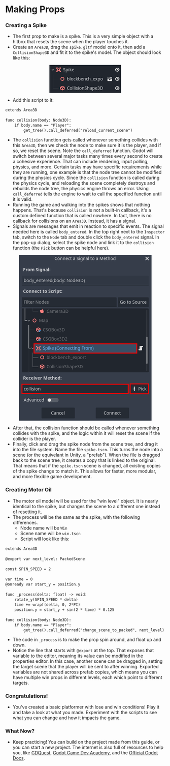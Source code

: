 # Making Props

### Creating a Spike
- The first prop to make is a spike. This is a very simple object with a hitbox that resets the scene when the player touches it.
- Create an `Area3D`, drag the `spike.gltf` model onto it, then add a `CollisionShape3D` and fit it to the spike's model. The object should look like this:

<img style="display: block; margin-left: auto; margin-right: auto;" src="6-1.png" alt="Spike node">

- Add this script to it:
```gdscript
extends Area3D

func collision(body: Node3D):
	if body.name == "Player":
		get_tree().call_deferred("reload_current_scene")
```
- The `collision` function gets called whenever something collides with this `Area3D`, then we check the node to make sure it is the player, and if so, we reset the scene. Note the `call_deferred` function. Godot will switch between several major tasks many times every second to create a cohesive experience. That can include rendering, input polling, physics, and more. Certain tasks may have specific requirements while they are running, one example is that the node tree cannot be modified during the physics cycle. Since the `collision` function is called during the physics cycle, and reloading the scene completely destroys and rebuilds the node tree, the physics engine throws an error. Using `call_deferred` tells the engine to wait to call the specified function until it is valid.
- Running the game and walking into the spikes shows that nothing happens. That's because `collision` is not a built-in callback, it's a custom defined function that is called nowhere. In fact, there is no callback for collisions on an `Area3D`. Instead, it has a signal.
- Signals are messages that emit in reaction to specific events. The signal needed here is called `body_entered`. In the top right next to the `Inspector` tab, switch to the `Node` tab and double click the `body_entered` signal. In the pop-up dialog, select the spike node and link it to the `collision` function (the `Pick` button can be helpful here).

<img style="display: block; margin-left: auto; margin-right: auto;" src="6-2.png" alt="Linking a signal">

- After that, the collision function should be called whenever something collides with the spike, and the logic within it will reset the scene if the collider is the player.
- Finally, click and drag the spike node from the scene tree, and drag it into the file system. Name the file `spike.tscn`. This turns the node into a scene (or the equivelant in Unity, a "prefab"). When the file is dragged back to the scene tree, it creates a copy that is linked to the original. That means that if the `spike.tscn` scene is changed, all existing copies of the spike change to match it. This allows for faster, more modular, and more flexible game development.

### Creating Motor Oil
- The motor oil model will be used for the "win level" object. It is nearly identical to the spike, but changes the scene to a different one instead of resetting it.
- The process will be the same as the spike, with the following differences.
  - Node name will be `Win`
  - Scene name will be `win.tscn`
  - Script will look like this:
```gdscript
extends Area3D

@export var next_level: PackedScene

const SPIN_SPEED = 2

var time = 0
@onready var start_y = position.y

func _process(delta: float) -> void:
	rotate_y(SPIN_SPEED * delta)
	time += wrapf(delta, 0, 2*PI)
	position.y = start_y + sin(2 * time) * 0.125

func collision(body: Node3D):
	if body.name == "Player":
		get_tree().call_deferred("change_scene_to_packed", next_level)
```
- The code in `_process` is to make the prop spin around, and float up and down.
- Notice the line that starts with `@export` at the top. That exposes that variable to the editor, meaning its value can be modified in the properties editor. In this case, another scene can be dragged in, setting the target scene that the player will be sent to after winning. Exported variables are not shared across prefab copies, which means you can have multiple win props in different levels, each which point to different targets.

### Congratulations!
- You've created a basic platformer with lose and win conditions! Play it and take a look at what you made. Experiment with the scripts to see what you can change and how it impacts the game.

### What Now?
- Keep practicing! You can build on the project made from this guide, or you can start a new project. The internet is also full of resources to help you, like [GDQuest](https://www.gdquest.com/tutorial/godot/learning-paths/beginner/), [Godot Game Dev Academy](https://godotdevacademy.com/), and the [Official Godot Docs](https://docs.godotengine.org/en/stable/getting_started/step_by_step/index.html).
